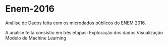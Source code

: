 # Enem-2016
Análise de Dados feita com os microdados públicos do ENEM 2016. 

A análise feita consistiu em três etapas:
  Exploração dos dados
  Visualização
  Modelo de Machine Learning
